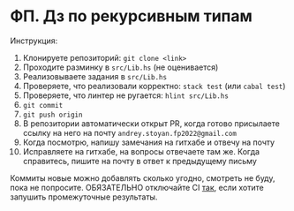 # ФП. Дз по рекурсивным типам

Инструкция:
1. Клонируете репозиторий: `git clone <link>`
2. Проходите разминку в `src/Lib.hs` (не оценивается)
3. Реализовываете задания в `src/Lib.hs`
4. Проверяете, что реализовали корректно: `stack test` (или `cabal test`)
5. Проверяете, что линтер не ругается: `hlint src/Lib.hs`
6. `git commit`
7. `git push origin`
8. В репозитории автоматически открыт PR, когда готово присылаете ссылку на него на почту `andrey.stoyan.fp2022@gmail.com`
9. Когда посмотрю, напишу замечания на гитхабе и отвечу на почту
10. Исправляете на гитхабе, на вопросы отвечаете там же. Когда справитесь, пишите на почту в ответ к предыдущему письму

Коммиты новые можно добавлять сколько угодно, смотреть не буду, пока не попросите. ОБЯЗАТЕЛЬНО отключайте CI [так](https://github.blog/changelog/2021-02-08-github-actions-skip-pull-request-and-push-workflows-with-skip-ci/), если хотите запушить промежуточные результаты.

